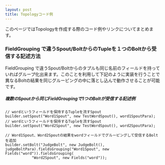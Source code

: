 ```yaml
---
layout: post
title: Topologyコード例
---
```


このページではTopologyを作成する際のコード例やリンクについてまとめます。

### FieldGrouping で違うSpout/BoltからのTupleを１つのBoltから受信する記述方法
FieldGrouping で違うSpout/Boltからのタプルも同じ名前のフィールドを持っていればグループ化出来ます。このことを利用して下記のように実装を行うことで異なるBoltの結果を同じグルーピングの中に落とし込んで動作させることが可能です。

##### 複数のSpoutから同じFieldGroupingで1つのBoltが受信する記述例

    // wordというフィールドを保持するTupleを流すSpout
    builder.setSpout("Word1Spout", new TestWordSpout(), word1SpoutPara);
    // wordというフィールドを保持するTupleを流すSpout
    builder.setSpout("Word2Spout", new TestWordSpout(), word2SpoutPara);
    
    // Word1Spout、Word2Spoutの結果をwordフィールドでグルーピングして受信するBoltを追加
    builder.setBolt("JudgeBolt", new JudgeBolt(), judgeBoltPara).fieldsGrouping("Word1Spout", new Fields("word")).fieldsGrouping(
                "Word2Spout", new Fields("word"));